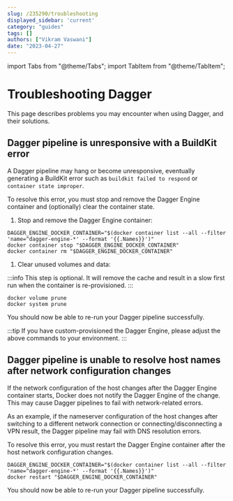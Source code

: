 ```yaml
---
slug: /235290/troubleshooting
displayed_sidebar: 'current'
category: "guides"
tags: []
authors: ["Vikram Vaswani"]
date: "2023-04-27"
---
```


import Tabs from "@theme/Tabs";
import TabItem from "@theme/TabItem";

# Troubleshooting Dagger

This page describes problems you may encounter when using Dagger, and their solutions.

## Dagger pipeline is unresponsive with a BuildKit error

A Dagger pipeline may hang or become unresponsive, eventually generating a BuildKit error such as `buildkit failed to respond` or `container state improper`.

To resolve this error, you must stop and remove the Dagger Engine container and (optionally) clear the container state.

1. Stop and remove the Dagger Engine container:

  ```shell
  DAGGER_ENGINE_DOCKER_CONTAINER="$(docker container list --all --filter 'name=^dagger-engine-*' --format '{{.Names}}')"
  docker container stop "$DAGGER_ENGINE_DOCKER_CONTAINER"
  docker container rm "$DAGGER_ENGINE_DOCKER_CONTAINER"
  ```

1. Clear unused volumes and data:

  :::info
  This step is optional. It will remove the cache and result in a slow first run when the container is re-provisioned.
  :::

  ```shell
  docker volume prune
  docker system prune
  ```

You should now be able to re-run your Dagger pipeline successfully.

:::tip
If you have custom-provisioned the Dagger Engine, please adjust the above commands to your environment.
:::

## Dagger pipeline is unable to resolve host names after network configuration changes

If the network configuration of the host changes after the Dagger Engine container starts, Docker does not notify the Dagger Engine of the change. This may cause Dagger pipelines to fail with network-related errors.

As an example, if the nameserver configuration of the host changes after switching to a different network connection or connecting/disconnecting a VPN result, the Dagger pipeline may fail with DNS resolution errors.

To resolve this error, you must restart the Dagger Engine container after the host network configuration changes.

```shell
DAGGER_ENGINE_DOCKER_CONTAINER="$(docker container list --all --filter 'name=^dagger-engine-*' --format '{{.Names}}')"
docker restart "$DAGGER_ENGINE_DOCKER_CONTAINER"
```

You should now be able to re-run your Dagger pipeline successfully.

